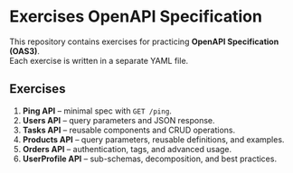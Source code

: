 # Exercises OpenAPI Specification

This repository contains exercises for practicing **OpenAPI Specification (OAS3)**.  
Each exercise is written in a separate YAML file.

## Exercises

1. **Ping API** – minimal spec with `GET /ping`.  
2. **Users API** – query parameters and JSON response.  
3. **Tasks API** – reusable components and CRUD operations.  
4. **Products API** – query parameters, reusable definitions, and examples.  
5. **Orders API** – authentication, tags, and advanced usage.  
6. **UserProfile API** – sub-schemas, decomposition, and best practices.  
